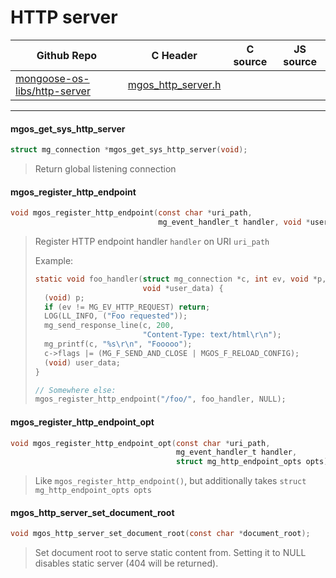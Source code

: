 # HTTP server
| Github Repo | C Header | C source  | JS source |
| ----------- | -------- | --------  | ----------------- |
| [mongoose-os-libs/http-server](https://github.com/mongoose-os-libs/http-server) | [mgos_http_server.h](https://github.com/mongoose-os-libs/http-server/blob/master/include/mgos_http_server.h) | &nbsp;  | &nbsp;         |




 ----- 
#### mgos_get_sys_http_server

```c
struct mg_connection *mgos_get_sys_http_server(void);
```
> 
> Return global listening connection
>  
#### mgos_register_http_endpoint

```c
void mgos_register_http_endpoint(const char *uri_path,
                                 mg_event_handler_t handler, void *user_data);
```
> 
> Register HTTP endpoint handler `handler` on URI `uri_path`
> 
> Example:
> ```c
> static void foo_handler(struct mg_connection *c, int ev, void *p,
>                         void *user_data) {
>   (void) p;
>   if (ev != MG_EV_HTTP_REQUEST) return;
>   LOG(LL_INFO, ("Foo requested"));
>   mg_send_response_line(c, 200,
>                         "Content-Type: text/html\r\n");
>   mg_printf(c, "%s\r\n", "Fooooo");
>   c->flags |= (MG_F_SEND_AND_CLOSE | MGOS_F_RELOAD_CONFIG);
>   (void) user_data;
> }
> 
> // Somewhere else:
> mgos_register_http_endpoint("/foo/", foo_handler, NULL);
> ```
>  
#### mgos_register_http_endpoint_opt

```c
void mgos_register_http_endpoint_opt(const char *uri_path,
                                     mg_event_handler_t handler,
                                     struct mg_http_endpoint_opts opts);
```
> 
> Like `mgos_register_http_endpoint()`, but additionally takes `struct
> mg_http_endpoint_opts opts`
>  
#### mgos_http_server_set_document_root

```c
void mgos_http_server_set_document_root(const char *document_root);
```
> 
> Set document root to serve static content from. Setting it to NULL disables
> static server (404 will be returned).
>  
